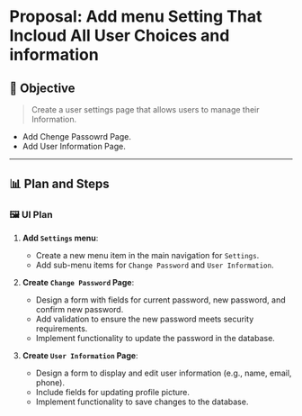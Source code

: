 ﻿# Proposal: Add menu Setting That Incloud All User Choices and information

## 🎯 Objective
 > Create a user settings page that allows users to manage their Information.

 - Add Chenge Passowrd Page.
 - Add User Information Page.

---

## 📊 Plan and Steps

### 🖼️ UI Plan
1. **Add `Settings` menu**:
   - Create a new menu item in the main navigation for `Settings`.
   - Add sub-menu items for `Change Password` and `User Information`.

2. **Create `Change Password` Page**:
   - Design a form with fields for current password, new password, and confirm new password.
   - Add validation to ensure the new password meets security requirements.
   - Implement functionality to update the password in the database.

3. **Create `User Information` Page**:
   - Design a form to display and edit user information (e.g., name, email, phone).
   - Include fields for updating profile picture.
   - Implement functionality to save changes to the database.